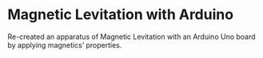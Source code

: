 # Magnetic Levitation with Arduino
Re-created an apparatus of Magnetic Levitation with an Arduino Uno board by applying magnetics’ properties.
